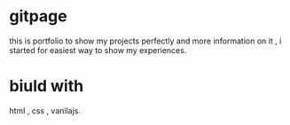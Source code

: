 # gitpage

this is portfolio to show my projects perfectly and more information on it ,
i started for easiest way to show my experiences.

# biuld with

html , css , vanilajs.
